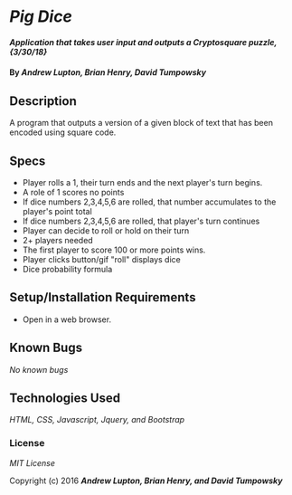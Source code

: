 # _Pig Dice_

#### _Application that takes user input and outputs a Cryptosquare puzzle, {3/30/18}_

#### By _**Andrew Lupton, Brian Henry, David Tumpowsky**_

## Description
A program that outputs a version of a given block of text that has been encoded using square code.

## Specs
- Player rolls a 1, their turn ends and the next player's turn begins.
- A role of 1 scores no points
- If dice numbers 2,3,4,5,6 are rolled, that number accumulates to the player's point total
- If dice numbers 2,3,4,5,6 are rolled, that player's turn continues
- Player can decide to roll or hold on their turn
- 2+ players needed
- The first player to score 100 or more points wins.
- Player clicks button/gif "roll" displays dice
- Dice probability formula


## Setup/Installation Requirements

* Open in a web browser.

## Known Bugs

_No known bugs_


## Technologies Used

_HTML, CSS, Javascript, Jquery, and Bootstrap_

### License

*MIT License*

Copyright (c) 2016 **_Andrew Lupton, Brian Henry, and David Tumpowsky_**
